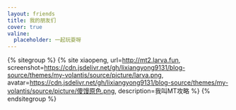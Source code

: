 ```yaml
---
layout: friends
title: 我的朋友们
cover: true
valine:
  placeholder: 一起玩耍呀
---
```

{% sitegroup %}
{% site xiaopeng, url=http://mt2.larva.fun, screenshot=https://cdn.jsdelivr.net/gh/lixiangyong9131/blog-source/themes/my-volantis/source/picture/larva.png, avatar=https://cdn.jsdelivr.net/gh/lixiangyong9131/blog-source/themes/my-volantis/source/picture/傻馒原色.png, description=我叫MT攻略 %}
{% endsitegroup %}